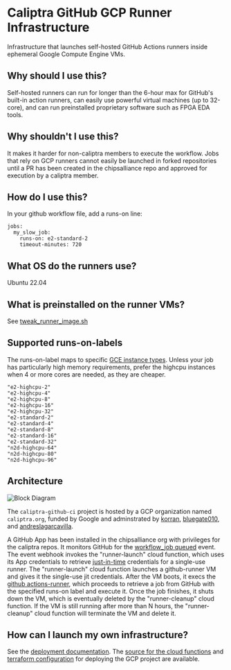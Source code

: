 # Caliptra GitHub GCP Runner Infrastructure

Infrastructure that launches self-hosted GitHub Actions runners inside ephemeral Google
Compute Engine VMs.

## Why should I use this?

Self-hosted runners can run for longer than the 6-hour max for GitHub's built-in
action runners, can easily use powerful virtual machines (up to 32-core), and
can run preinstalled proprietary software such as FPGA EDA tools.

## Why shouldn't I use this?

It makes it harder for non-caliptra members to execute the workflow. Jobs
that rely on GCP runners cannot easily be launched in forked repositories until
a PR has been created in the chipsalliance repo and approved for execution by a
caliptra member.

## How do I use this?

In your github workflow file, add a runs-on line:

```text
jobs:
  my_slow_job:
    runs-on: e2-standard-2
    timeout-minutes: 720
```

## What OS do the runners use?

Ubuntu 22.04

## What is preinstalled on the runner VMs?

See [tweak_runner_image.sh](./scripts/tweak_runner_image.sh)

## Supported runs-on-labels

The runs-on-label maps to specific
[GCE instance types](https://cloud.google.com/compute/docs/general-purpose-machines#e2_machine_types).
Unless your job has particularly high memory requirements, prefer the highcpu
instances when 4 or more cores are needed, as they are cheaper.

```text
"e2-highcpu-2"
"e2-highcpu-4"
"e2-highcpu-8"
"e2-highcpu-16"
"e2-highcpu-32"
"e2-standard-2"
"e2-standard-4"
"e2-standard-8"
"e2-standard-16"
"e2-standard-32"
"n2d-highcpu-64"
"n2d-highcpu-80"
"n2d-highcpu-96"
```

## Architecture

![Block Diagram](./images/caliptra-github-ci.svg)

The `caliptra-github-ci` project is hosted by a GCP organization named `caliptra.org`, funded by Google
and adminstrated by [korran](https://github.com/korran/),
[bluegate010](https://github.com/bluegate010/), and
[andreslagarcavilla](https://github.com/andreslagarcavilla).

A GitHub App has been installed in the chipsalliance org with privileges for the caliptra
repos. It monitors GitHub for the [workflow_job
queued](https://docs.github.com/en/webhooks-and-events/webhooks/webhook-events-and-payloads?actionType=queued#workflow_job)
event. The event webhook invokes the "runner-launch" cloud function, which
uses its App credentials to retrieve
[just-in-time](https://docs.github.com/en/rest/actions/self-hosted-runners?apiVersion=2022-11-28#create-configuration-for-a-just-in-time-runner-for-an-organization)
credentials for a single-use runner. The "runner-launch" cloud function launches
a github-runner VM and gives it the single-use jit credentials. After the VM boots,
it execs the [github actions-runner](https://github.com/actions/runner/releases), which proceeds to retrieve a job from GitHub
with the specified runs-on label and execute it. Once the job finishes, it shuts
down the VM, which is eventually deleted by the "runner-cleanup" cloud function.
If the VM is still running after more than N hours, the "runner-cleanup" cloud
function will terminate the VM and delete it.

## How can I launch my own infrastructure?

See the [deployment documentation](deployments/README.md). The
[source for the cloud functions](./function.go) and
[terraform configuration](./deployments/main.tf) for deploying the GCP project
are available.
